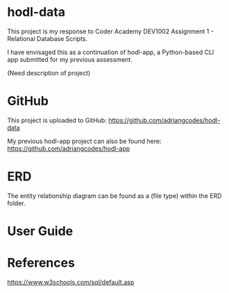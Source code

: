 # hodl-data

This project is my response to Coder Academy DEV1002 Assignment 1 - Relational Database Scripts.

I have envisaged this as a continuation of hodl-app, a Python-based CLI app submitted for my previous assessment.

(Need description of project)

# GitHub

This project is uploaded to GitHub: https://github.com/adriangcodes/hodl-data

My previous hodl-app project can also be found here: https://github.com/adriangcodes/hodl-app 

# ERD

The entity relationship diagram can be found as a (file type) within the ERD folder.

# User Guide

# References

https://www.w3schools.com/sql/default.asp